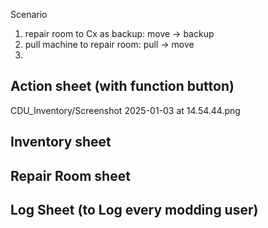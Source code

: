 Scenario
1. repair room to Cx as backup:
   move  -> backup
2. pull machine to repair room:
   pull  -> move
3. 



## Action sheet (with function button)
CDU_Inventory/Screenshot 2025-01-03 at 14.54.44.png

## Inventory sheet


## Repair Room sheet


## Log Sheet (to Log every modding user)
